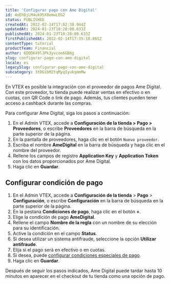 ```yaml
---
title: 'Configurar pago con Ame Digital'
id: 4oEhDjLM4uk95X8omwLEG2
status: PUBLISHED
createdAt: 2022-02-14T17:02:38.944Z
updatedAt: 2024-01-23T18:28:00.633Z
publishedAt: 2024-01-23T18:28:00.633Z
firstPublishedAt: 2022-02-14T17:35:18.865Z
contentType: tutorial
productTeam: Financial
author: 6DODK49lJPk3yvcoe6GB6g
slug: configurar-pago-con-ame-digital
locale: es
legacySlug: configurar-pago-con-ame-digital
subcategory: 3tDGibM2tqMyqIyukqmmMw
---
```


En VTEX es posible la integración con el proveedor de pagos Ame Digital. Con este proveedor, tu tienda puede realizar ventas en efectivo o en cuotas, con QR Code o link de pago. Además, tus clientes pueden tener acceso a cashback durante las compras.

Para configurar Ame Digital, siga los pasos a continuación:

1. En el Admin VTEX, accede a __Configuración de la tienda > Pago > Proveedores__, o escribe __Proveedores__ en la barra de búsqueda en la parte superior de la página.
2. En la pantalla de proveedores, haga clic en el botón `Nuevo proveedor`.
3. Escriba el nombre __AmeDigital__ en la barra de búsqueda y haga clic en el nombre del proveedor.
4. Rellene los campos de registro __Application Key__ y __Application Token__ con los datos proporcionados por Ame Digital.
5. Haga clic en __Guardar__.

## Configurar condición de pago
1. En el Admin VTEX, accede a **Configuración de la tienda** > **Pago** > **Configuración**, o escribe **Configuración** en la barra de búsqueda en la parte superior de la página.
2. En la pestana __Condiciones de pago__, haga clic en el botón __+__.
3. Elige la condición de pago __AmeDigital__.
4. Rellene el campo __Nombre de la regla__ con un nombre de su elección para su identificación.
5. Active la condición en el campo __Status__.
6. Si desea utilizar un sistema antifraude, seleccione la opción __Utilizar antifraude__.
7. Elija si el pago será en efectivo o en cuotas.
8. Si desea, puede [configurar condiciones especiales de pago](https://help.vtex.com/es/tutorial/condiciones-especiales--tutorials_456?&utm_source=autocomplete#).
9. Haga clic en __Guardar__.

Después de seguir los pasos indicados, Ame Digital puede tardar hasta 10 minutos en aparecer en el checkout de tu tienda como una opción de pago.
